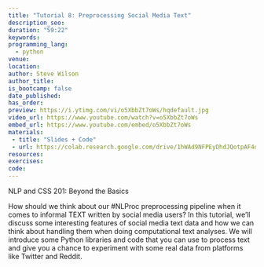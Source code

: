 ```yaml
---
title: "Tutorial 8: Preprocessing Social Media Text"
description_seo:
duration: "59:22"
keywords:
programming_lang:
  - python
venue:
location:
author: Steve Wilson
author_title: 
is_bootcamp: false
date_published:
has_order:
preview: https://i.ytimg.com/vi/o5XbbZt7oWs/hqdefault.jpg
video_url: https://www.youtube.com/watch?v=o5XbbZt7oWs
embed_url: https://www.youtube.com/embed/o5XbbZt7oWs
materials:
 - title: "Slides + Code"
 - url: https://colab.research.google.com/drive/1hWAd9NFPEyDhdJQotpAF4dfJyr1Ucfap?usp=sharing
resources:
exercises:
code:
---
```


NLP and CSS 201: Beyond the Basics

How should we think about our #NLProc preprocessing pipeline when it comes to informal TEXT written by social media users? In this tutorial, we’ll discuss some interesting features of social media text data and how we can think about handling them when doing computational text analyses. We will introduce some Python libraries and code that you can use to process text and give you a chance to experiment with some real data from platforms like Twitter and Reddit.

